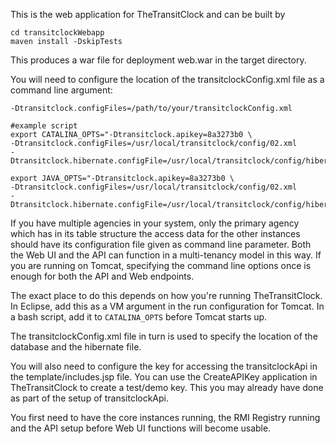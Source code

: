 This is the web application for TheTransitClock and can be built by 

```
cd transitclockWebapp
maven install -DskipTests
```

This produces a war file for deployment web.war in the target directory.

You will need to configure the location of the transitclockConfig.xml file as a command line argument:

`-Dtransitclock.configFiles=/path/to/your/transitclockConfig.xml`

```
#example script
export CATALINA_OPTS="-Dtransitclock.apikey=8a3273b0 \
-Dtransitclock.configFiles=/usr/local/transitclock/config/02.xml
-Dtransitclock.hibernate.configFile=/usr/local/transitclock/config/hibernate_cfg.xml"

export JAVA_OPTS="-Dtransitclock.apikey=8a3273b0 \
-Dtransitclock.configFiles=/usr/local/transitclock/config/02.xml
-Dtransitclock.hibernate.configFile=/usr/local/transitclock/config/hibernate_cfg.xml"
```
If you have multiple agencies in your system, only the primary agency which has in its table structure the access data for the other instances should have its configuration file given as command line parameter. Both the Web UI and the API can function in a multi-tenancy model in this way. If you are running on Tomcat, specifying the command line options once is enough for both the API and Web endpoints.

The exact place to do this depends on how you're running TheTransitClock. In Eclipse, add this as a VM argument in the run configuration for Tomcat. In a bash script, add it to `CATALINA_OPTS` before Tomcat starts up.

The transitclockConfig.xml file in turn is used to specify the location of the database and the hibernate file.

You will also need to configure the key for accessing the transitclockApi in the template/includes.jsp file. You can use the CreateAPIKey application in TheTransitClock to create a test/demo key. This you may already have done as part of the setup of transitclockApi.

You first need to have the core instances running, the RMI Registry running and the API setup before Web UI functions will become usable.